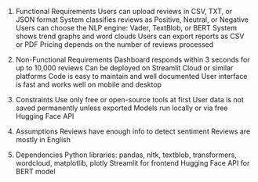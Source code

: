 1. Functional Requirements
     Users can upload reviews in CSV, TXT, or JSON format
     System classifies reviews as Positive, Neutral, or Negative
     Users can choose the NLP engine: Vader, TextBlob, or BERT
     System shows trend graphs and word clouds
     Users can export reports as CSV or PDF
     Pricing depends on the number of reviews processed

2. Non-Functional Requirements
     Dashboard responds within 3 seconds for up to 10,000 reviews
     Can be deployed on Streamlit Cloud or similar platforms
     Code is easy to maintain and well documented
     User interface is fast and works well on mobile and desktop

3. Constraints
     Use only free or open-source tools at first
     User data is not saved permanently unless exported
     Models run locally or via free Hugging Face API

4. Assumptions
     Reviews have enough info to detect sentiment
     Reviews are mostly in English

5. Dependencies
     Python libraries: pandas, nltk, textblob, transformers, wordcloud, matplotlib, plotly
     Streamlit for frontend
     Hugging Face API for BERT model